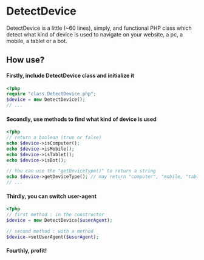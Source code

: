 DetectDevice
============

DetectDevice is a little (~60 lines), simply, and functional PHP class which detect what kind of device is used to navigate on your website, a pc, a mobile, a tablet or a bot.


How use?
--------
#### Firstly, include DetectDevice class and initialize it
```php
<?php
require "class.DetectDevice.php";
$device = new DetectDevice();
// ...
```

#### Secondly, use methods to find what kind of device is used
```php
<?php
// return a boolean (true or false)
echo $device->isComputer();
echo $device->isMobile();
echo $device->isTablet();
echo $device->isBot();

// You can use the "getDeviceType()" to return a string
echo $device->getDeviceType(); // may return "computer", "mobile, "tablet", or "bot"
// ...
```

#### Thirdly, you can switch user-agent
```php
<?php
// first method : in the constructor
$device = new DetectDevice($userAgent);

// second method : with a method
$device->setUserAgent($userAgent);
```

#### Fourthly, profit!